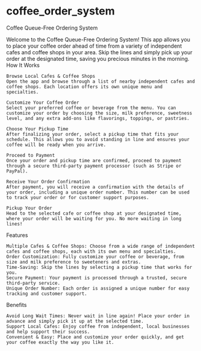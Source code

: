 # coffee_order_system
Coffee Queue-Free Ordering System

Welcome to the Coffee Queue-Free Ordering System! This app allows you to place your coffee order ahead of time from a variety of independent cafes and coffee shops in your area. Skip the lines and simply pick up your order at the designated time, saving you precious minutes in the morning.
How It Works

    Browse Local Cafes & Coffee Shops
    Open the app and browse through a list of nearby independent cafes and coffee shops. Each location offers its own unique menu and specialties.

    Customize Your Coffee Order
    Select your preferred coffee or beverage from the menu. You can customize your order by choosing the size, milk preference, sweetness level, and any extra add-ons like flavorings, toppings, or pastries.

    Choose Your Pickup Time
    After finalizing your order, select a pickup time that fits your schedule. This allows you to avoid standing in line and ensures your coffee will be ready when you arrive.

    Proceed to Payment
    Once your order and pickup time are confirmed, proceed to payment through a secure third-party payment processor (such as Stripe or PayPal).

    Receive Your Order Confirmation
    After payment, you will receive a confirmation with the details of your order, including a unique order number. This number can be used to track your order or for customer support purposes.

    Pickup Your Order
    Head to the selected cafe or coffee shop at your designated time, where your order will be waiting for you. No more waiting in long lines!

Features

    Multiple Cafes & Coffee Shops: Choose from a wide range of independent cafes and coffee shops, each with its own menu and specialties.
    Order Customization: Fully customize your coffee or beverage, from size and milk preference to sweeteners and extras.
    Time-Saving: Skip the lines by selecting a pickup time that works for you.
    Secure Payment: Your payment is processed through a trusted, secure third-party service.
    Unique Order Number: Each order is assigned a unique number for easy tracking and customer support.

Benefits

    Avoid Long Wait Times: Never wait in line again! Place your order in advance and simply pick it up at the selected time.
    Support Local Cafes: Enjoy coffee from independent, local businesses and help support their success.
    Convenient & Easy: Place and customize your order quickly, and get your coffee exactly the way you like it.


